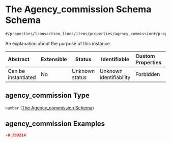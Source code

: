 # The Agency_commission Schema Schema

```txt
#/properties/transaction_lines/items/properties/agency_commission#/properties/transaction_lines/items/properties/agency_commission
```

An explanation about the purpose of this instance.


| Abstract            | Extensible | Status         | Identifiable            | Custom Properties | Additional Properties | Access Restrictions | Defined In                                                                           |
| :------------------ | ---------- | -------------- | ----------------------- | :---------------- | --------------------- | ------------------- | ------------------------------------------------------------------------------------ |
| Can be instantiated | No         | Unknown status | Unknown identifiability | Forbidden         | Allowed               | none                | [quote_schema.schema.json\*](../out/quote_schema.schema.json "open original schema") |

## agency_commission Type

`number` ([The Agency_commission Schema](quote_schema-properties-the-transaction_lines-schema-the-items-schema-properties-the-agency_commission-schema.md))

## agency_commission Examples

```json
-0.339214
```
